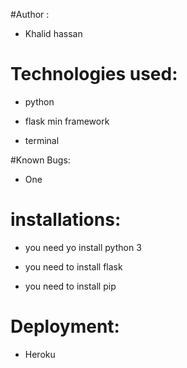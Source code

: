 #Author :

* Khalid hassan


# Technologies used:

* python

* flask min framework

* terminal


#Known Bugs:

* One

# installations:

* you need yo install python 3

* you need to install flask

* you need to install pip

# Deployment:

* Heroku
